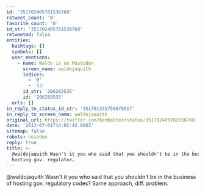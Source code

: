 ```yaml
---
id: '351702405781536768'
retweet_count: '0'
favorite_count: '0'
id_str: '351702405781536768'
retweeted: false
entities:
  hashtags: []
  symbols: []
  user_mentions:
    - name: Waldo is on Mastodon
      screen_name: waldojaquith
      indices:
        - '0'
        - '13'
      id_str: '206283535'
      id: '206283535'
  urls: []
in_reply_to_status_id_str: '351701331758678017'
in_reply_to_screen_name: waldojaquith
original_url: https://twitter.com/benbalter/status/351702405781536768
date: '2013-07-01T14:02:42.000Z'
sitemap: false
robots: noindex
reply: true
title: >-
  @waldojaquith Wasn't it you who said that you shouldn't be in the business of
  hosting gov. regulator…
---
```


@waldojaquith Wasn't it you who said that you shouldn't be in the business of hosting gov. regulatory codes? Same approach, diff. problem.